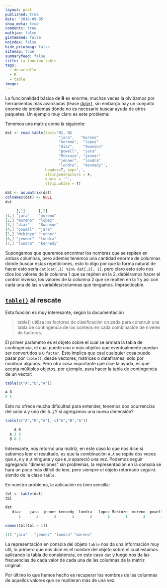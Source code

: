 ```yaml
---
layout: post
published: true
date: '2018-09-05'
show_meta: true
comments: true
mathjax: false
gistembed: false
noindex: false
hide_printmsg: false
sitemap: true
summaryfeed: false
title: La función table
tags:
  - desarrollo
  - R
  - table
image:
---
```


La funcionalidad básica de **R** es enorme, muchas veces la olvidamos por
herramientas más avanzadas (léase [dplyr][dplyr]), sin embargo hay un conjunto
enorme de problemas dónde no es necesario buscar ayuda de otros paquetes. Un
ejemplo muy claro es este problema:

Tenemos una matriz como la siguiente:

```r
dat <- read.table(text='N1, N2
                        "jara",   "moreno" 
                        "moreno",  "lopez"  
                        "diaz",    "Swanson"
                        "powell",  "jara"   
                        "Mckinze", "jenner" 
                        "jenner",  "londra" 
                        "londra",  "kennedy"', 
                  header=T, sep=',', 
				  stringsAsFactors = F, 
				  quote = '"', 
				  strip.white = T)

dat <- as.matrix(dat)
colnames(dat) <- NULL
dat

     [,1]      [,2]     
[1,] "jara"    "moreno" 
[2,] "moreno"  "lopez"  
[3,] "diaz"    "Swanson"
[4,] "powell"  "jara"   
[5,] "Mckinze" "jenner" 
[6,] "jenner"  "londra" 
[7,] "londra"  "kennedy"
```

Supongamos que queremos encontrar los nombres que se repiten en ambas columnas,
pero además tenemos una cantidad enorme de columnas dónde buscar estas
repeticiones, esto lo digo por que la forma natural de hacer esto sería
`dat[dat[,1] %in% dat[,2], 1]`, pero claro esto solo nos dice los valores de la
columna 1 que se repiten en la 2, debiéramos hacer el control inverso, los
valores de la columna 2 que se repiten en la 1 y así con cada una de las `n`
variables/columnas que tengamos. Impracticable.

## [`table()`][table] al rescate

Esta función es muy interesante, según la documentación

> table() utiliza los factores de clasificación cruzada para construir una tabla de
> contingencia de los conteos en cada combinación de niveles de factores.

El primer parámetro es el objeto sobre el cual se armará la tabla de
contingencia, el cual puede uno o más objetos que eventualmente puedan ser
convertidos a u `factor`. Esto implica que casi cualquier cosa puede pasar por
`table()`, desde vectores, matrices o dataframes, solo por nombrar algunos.
Pero otra cosa importante que dice la ayuda, es que acepta múltiples objetos,
por ejemplo, para hacer la tabla de contingencia de un vector:

```r
table(c("A","B","A"))

A B 
2 1 
```

Esto no ofrece mucha dificultad para entender, tenemos dos ocurrencias del
valor `A` y uno del `B`. ¿Y si agregamos una nueva dimensión?

```r
table(c("A","B","A"), c("A","B","A"))

    A B
  A 2 0
  B 0 1
```

Interesante, nos retornó una matriz, en este caso lo que nos dice si sabemos
leer el resultado, es que la combinación `A,A` se repite dos veces que `A,B` y
`B,A` ninguna y que `B,B` apareció una vez. Podemos seguir agregando
"dimensiones" sin problemas, la representación en la consola se hará un poco
más difícil de leer, pero siempre el objeto retornado seguirá siendo de la
clase `table`.

En nuestro problema, la aplicación es bien sencilla:


```r
tbl <- table(dat)
tbl 

dat
   diaz    jara  jenner kennedy  londra   lopez Mckinze  moreno  powell Swanson 
      1       2       2       1       2       1       1       2       1       1 

names(tbl[tbl > 1])

[1] "jara"   "jenner" "londra" "moreno"
```

La representación en consola del objeto `table` nos da una información muy
útil, lo primero que nos dice es el nombre del objeto sobre el cual estamos
aplicando la tabla de consistencia, en este caso `dat` y luego nos da las
frecuencias de cada valor de cada una de las columnas de la matriz original. 

Por último lo que hemos hecho es recuperar los nombres de las columnas de
aquellos valores que se repitieran más de una vez.


[table]: http://stat.ethz.ch/R-manual/R-devel/library/base/html/table.html
[fuente]: https://es.stackoverflow.com/a/162665/31764
[dplyr]: https://dplyr.tidyverse.org/
